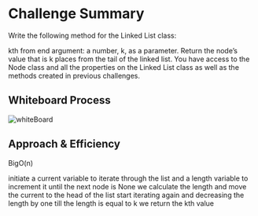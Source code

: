 # Challenge Summary
Write the following method for the Linked List class:

kth from end
argument: a number, k, as a parameter.
Return the node’s value that is k places from the tail of the linked list.
You have access to the Node class and all the properties on the Linked List class as well as the methods created in previous challenges.

## Whiteboard Process
![whiteBoard](linked_list/Linked_List/kthWhiteBoard.png)
## Approach & Efficiency
BigO(n)

initiate a current variable to iterate through the list and a length variable to increment it until the next node is None
we calculate the length and move the current to the head of the list
start iterating again and decreasing the length by one till the length is equal to k
we return the kth value